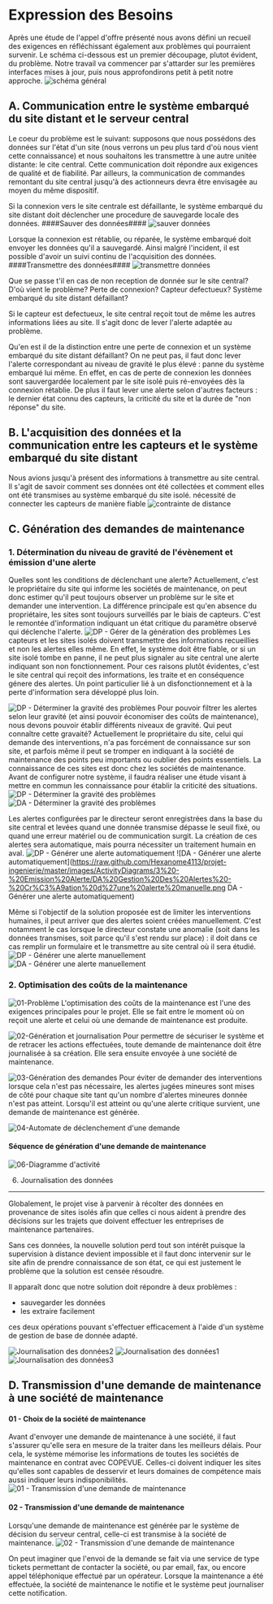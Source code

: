 Expression des Besoins
===

Après une étude de l'appel d'offre présenté nous avons défini un recueil des exigences en réfléchissant également aux problèmes qui pourraient survenir.
Le schéma ci-dessous est un premier découpage, plutot évident, du problème. Notre travail va commencer par s'attarder sur les premières interfaces mises à jour, puis nous approfondirons petit à petit notre approche.
![schéma général](https://raw.github.com/Hexanome4113/projet-ingenierie/master/images/ProblemDiagrams/schemaGeneral.png "schéma général")

A. Communication entre le système embarqué du site distant et le serveur central
--------------------------------------------------------------------------------
Le coeur du problème est le suivant: supposons que nous possédons des données sur l'état d'un site (nous verrons un peu plus tard d'où nous vient cette connaissance) et nous souhaitons les transmettre à une autre unitée distante: le cite central. Cette communication doit répondre aux exigences de qualité et de fiabilité. Par ailleurs, la communication de commandes remontant du site central jusqu'à des actionneurs devra être envisagée au moyen du même dispositif.

Si la connexion vers le site centrale est défaillante, le système embarqué du site distant doit déclencher une procedure de sauvegarde locale des données.
####Sauver des données####
![sauver données](https://raw.github.com/Hexanome4113/projet-ingenierie/master/images/ProblemDiagrams/1%20-%20Communication%20capteurs-site%20central/sauvegarde-locale.png "sauvegarde locale" )


Lorsque la connexion est rétablie, ou réparée, le système embarqué doit envoyer les données qu'il a sauvegardé. Ainsi malgré l'incident, il est possible d'avoir un suivi continu de l'acquisition des données.
####Transmettre des données####
 ![transmettre données](https://raw.github.com/Hexanome4113/projet-ingenierie/master/images/ProblemDiagrams/1%20-%20Communication%20capteurs-site%20central/transmettre-donnee.png "transmettre donnees" )
 
 
Que se passe t'il en cas de non reception de donnée sur le site central?
D'où vient le problème? Perte de connexion? Capteur defectueux? Système embarqué du site distant défaillant?

Si le capteur est defectueux, le site central reçoit tout de même les autres informations liées au site. Il s'agit donc de lever l'alerte adaptée au problème.

Qu'en est il de la distinction entre une perte de connexion et un système embarqué du site distant défaillant? On ne peut pas, il faut donc lever l'alerte correspondant au niveau de gravité le plus élevé : panne du système embarqué lui même. En effet, en cas de perte de connexion les données sont sauvergardée localement par le site isolé puis ré-envoyées dès la connexion rétablie. De plus il faut lever une alerte selon d'autres facteurs : le dernier état connu des capteurs, la criticité du site et la durée de "non réponse" du site.

B. L'acquisition des données et la communication entre les capteurs et le système embarqué du site distant
--------------------------------------------------------------------------
Nous avions jusqu'à présent des informations à transmettre au site central. Il s'agit de savoir comment ses données ont été collectées et comment elles ont été transmises au système embarqué du site isolé.
nécessité de connecter les capteurs de manière fiable
![contrainte de distance](https://raw.github.com/Hexanome4113/projet-ingenierie/master/images/ProblemDiagrams/1%20-%20Communication%20capteurs-site%20central/distance.png "contrainte de distance")


C. Génération des demandes de maintenance
-----------------------------------------

### 1. Détermination du niveau de gravité de l'évènement et émission d'une alerte ###

Quelles sont les conditions de déclenchant une alerte? Actuellement, c'est le propriétaire du site qui informe les sociétés de maintenance, on peut donc estimer qu'il peut toujours observer un problème sur le site et demander une intervention. La différence principale est qu'en absence du propriétaire, les sites sont toujours surveillés par le biais de capteurs. C'est le remontée d'information indiquant un état critique du paramètre observé qui déclenche l'alerte. 
![DP - Gérer de la génération des problèmes](https://raw.github.com/Hexanome4113/projet-ingenierie/master/images/ProblemDiagrams/3%20-%20Emission%20alerte/LucidAlerte.png)
Les capteurs et les sites isolés doivent transmettre des informations recueillies et non les alertes elles même. En effet, le système doit être fiable, or si un site isolé tombe en panne, il ne peut plus signaler au site central une alerte indiquant son non fonctionnement. Pour ces raisons plutôt évidentes, c'est le site central qui reçoit des informations, les traite et en conséquence génere des alertes. Un point particulier lié à un disfonctionnement et à la perte d'information sera développé plus loin.


![DP - Déterminer la gravité des problèmes](https://raw.github.com/Hexanome4113/projet-ingenierie/master/images/ProblemDiagrams/3%20-%20Emission%20alerte/GestionAlertes.png)
Pour pouvoir filtrer les alertes selon leur gravité (et ainsi pouvoir économiser des coûts de maintenance), nous devons pouvoir établir différents niveaux de gravité. Qui peut connaître cette gravaité? Actuellement le propriétaire du site, celui qui demande des interventions, n'a pas forcément de connaissance sur son site, et parfois même il peut se tromper en indiquant à la société de maintenance des points peu importants ou oublier des points essentiels. La connaissance de ces sites est donc chez les sociétés de maintenance. Avant de configurer notre système, il faudra réaliser une étude visant à mettre en commun les connaissance pour établir la criticité des situations.
![DP - Déterminer la gravité des problèmes](https://raw.github.com/Hexanome4113/projet-ingenierie/master/images/ProblemDiagrams/3%20-%20Emission%20alerte/DP%20Gestion%20Des%20Alertes%20-%20D%C3%A9terminer%20la%20gravit%C3%A9%20des%20probl%C3%A8mes.png)
![DA - Déterminer la gravité des problèmes](https://raw.github.com/Hexanome4113/projet-ingenierie/master/images/ActivityDiagrams/3%20-%20Emission%20alerte/DA%20Gestion%20Des%20Alertes%20-%20D%C3%A9termination%20de%20la%20gravit%C3%A9%20des%20probl%C3%A8mes.png)

Les alertes configurées par le directeur seront enregistrées dans la base du site central et levées quand une donnée transmise dépasse le seuil fixé, ou quand une erreur matériel ou de communication surgit. La création de ces alertes sera automatique, mais pourra nécessiter un traitement humain en aval.
![DP - Générer une alerte automatiquement](https://raw.github.com/Hexanome4113/projet-ingenierie/master/images/ActivityDiagrams/3%20-%20Emission%20Alerte/DA%20Gestion%20Des%20Alertes%20-%20Cr%C3%A9ation%20d%27une%20alerte%20automatique.png "générer alerte autoomatique")
![DA - Générer une alerte automatiquement](https://raw.github.com/Hexanome4113/projet-ingenierie/master/images/ActivityDiagrams/3%20-%20Emission%20Alerte/DA%20Gestion%20Des%20Alertes%20-%20Cr%C3%A9ation%20d%27une%20alerte%20manuelle.png DA - Générer une alerte automatiquement)

Même si l'objectif de la solution proposée est de limiter les interventions humaines, il peut arriver que des alertes soient créées manuellement. C'est notamment le cas lorsque le directeur constate une anomalie (soit dans les données transmises, soit parce qu'il s'est rendu sur place) : il doit dans ce cas remplir un formulaire et le transmettre au site central où il sera étudié.
![DP - Générer une alerte manuellement](https://raw.github.com/Hexanome4113/projet-ingenierie/master/images/ProblemDiagrams/3%20-%20Emission%20alerte/DP%20Gestion%20Des%20Alertes%20-%20G%C3%A9n%C3%A9rer%20une%20alerte%20manuellement.png)
![DA - Générer une alerte manuellement](https://raw.github.com/Hexanome4113/projet-ingenierie/master/images/ActivityDiagrams/3%20-%20Emission%20alerte/DA%20Gestion%20Des%20Alertes%20-%20Cr%C3%A9ation%20d%27une%20alerte%20manuelle.png)


### 2. Optimisation des coûts de la maintenance ###

![01-Problème](https://raw.github.com/Hexanome4113/projet-ingenierie/master/images/ProblemDiagrams/5%20-%20Optimisation%20couts%20maintenance/DP-1.png "01 - Problème")
L'optimisation des coûts de la maintenance est l'une des exigences principales pour le projet. Elle se fait entre le moment où on reçoit une alerte et celui où une demande de maintenance est produite.

![02-Génération et journalisation](https://raw.github.com/Hexanome4113/projet-ingenierie/master/images/ProblemDiagrams/5%20-%20Optimisation%20couts%20maintenance/DP-2.png "02-Génération et journalisation")
Pour permettre de sécuriser le système et de retracer les actions effectuées, toute demande de maintenance doit être journalisée à sa création. Elle sera ensuite envoyée à une société de maintenance.

![03-Génération des demandes](https://raw.github.com/Hexanome4113/projet-ingenierie/master/images/ProblemDiagrams/5%20-%20Optimisation%20couts%20maintenance/DP-3.png "03-Génération des demandes")
Pour éviter de demander des interventions lorsque cela n'est pas nécessaire, les alertes jugées mineures sont mises de côté pour chaque site tant qu'un nombre d'alertes mineures donnée n'est pas atteint. Lorsqu'il est atteint ou qu'une alerte critique survient, une demande de maintenance est générée.

![04-Automate de déclenchement d'une demande](https://raw.github.com/Hexanome4113/projet-ingenierie/master/images/ProblemDiagrams/5%20-%20Optimisation%20couts%20maintenance/Automate.png "04-Automate de déclenchement d'une demande")

#### Séquence de génération d'une demande de maintenance ####

![06-Diagramme d'activité](https://raw.github.com/Hexanome4113/projet-ingenierie/master/images/ActivityDiagrams/5%20-%20Optimisation%20couts%20maintenance/OptimisationDemandesMaintenance.png "01 - Diagramme d'activité")


6. Journalisation des données
-----------------------------
Globalement, le projet vise à parvenir à récolter des données en provenance de sites isolés 
afin que celles ci nous aident à prendre des décisions sur les trajets que doivent effectuer les entreprises
de maintenance partenaires. 

Sans ces données, la nouvelle solution perd tout son intérêt puisque la supervision à distance devient impossible 
et il faut donc intervenir sur le site afin de prendre connaissance de son état, 
ce qui est justement le problème que la solution est censée résoudre.

Il apparaît donc que notre solution doit répondre à deux problèmes : 
 - sauvegarder les données
 - les extraire facilement

ces deux opérations pouvant s'effectuer efficacement à l'aide d'un système de gestion de base de donnée adapté.

 ![Journalisation des données2](https://raw.github.com/Hexanome4113/projet-ingenierie/master/images/ProblemDiagrams/6%20-%20Journalisation/DPJournalisation2.png "Journalisation des données2" )
 ![Journalisation des données1](https://raw.github.com/Hexanome4113/projet-ingenierie/master/images/ProblemDiagrams/6%20-%20Journalisation/DPJournalisation1.png "Journalisation des données1" )
 ![Journalisation des données3](https://raw.github.com/Hexanome4113/projet-ingenierie/master/images/ProblemDiagrams/6%20-%20Journalisation/DPJournalisation3.png "Journalisation des données3" )

 
 
D. Transmission d'une demande de maintenance à une société de maintenance
-------------------------------------------------------------------------

#### 01 - Choix de la société de maintenance ####

Avant d'envoyer une demande de maintenance à une société, il faut s'assurer qu'elle sera en mesure de la traiter dans les meilleurs délais. Pour cela, le système mémorise les informations de toutes les sociétés de maintenance en contrat avec COPEVUE. Celles-ci doivent indiquer les sites qu'elles sont capables de desservir et leurs domaines de compétence mais aussi indiquer leurs indisponibilités.
![01 - Transmission d'une demande de maintenance](https://raw.github.com/Hexanome4113/projet-ingenierie/master/images/ProblemDiagrams/4%20-%20Emission%20demande%20societe%20maintenance/01ChoixDeLaSocieteDeMaintenance.png "01 - Transmission d'une demande de maintenance")


#### 02 - Transmission d'une demande de maintenance ####
Lorsqu'une demande de maintenance est générée par le système de décision du serveur central, celle-ci est transmise à la société de maintenance.
![02 - Transmission d'une demande de maintenance](https://raw.github.com/Hexanome4113/projet-ingenierie/master/images/ProblemDiagrams/4%20-%20Emission%20demande%20societe%20maintenance/02TransmissionDemandeMaintenance.png "01 - Transmission d'une demande de maintenance")

On peut imaginer que l'envoi de la demande se fait via une service de type tickets permettant de contacter la société, ou par email, fax, ou encore appel téléphonique effectué par un opérateur. Lorsque la maintenance a été effectuée, la société de maintenance le notifie et le système peut journaliser cette notification.
